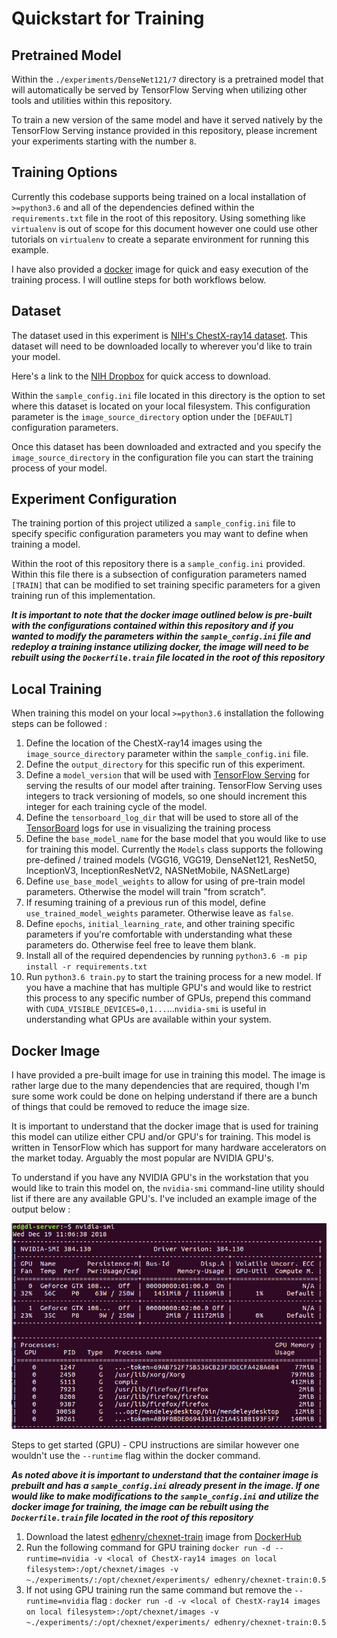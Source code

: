 # Quickstart for Training

## Pretrained Model

Within the `./experiments/DenseNet121/7` directory is a pretrained model that will automatically be served by TensorFlow Serving when utilizing other tools and utilities within this repository.

To train a new version of the same model and have it served natively by the TensorFlow Serving instance provided in this repository, please increment your experiments starting with the number `8`.

## Training Options

Currently this codebase supports being trained on a local installation of `>=python3.6` and all of the dependencies defined within the `requirements.txt` file in the root of this repository. Using something like `virtualenv` is out of scope for this document however one could use other tutorials on `virtualenv` to create a separate environment for running this example.

I have also provided a [docker](https://www.docker.com/) image for quick and easy execution of the training process. I will outline steps for both workflows below.

## Dataset

The dataset used in this experiment is [NIH's ChestX-ray14 dataset](https://www.nih.gov/news-events/news-releases/nih-clinical-center-provides-one-largest-publicly-available-chest-x-ray-datasets-scientific-community). This dataset will need to be downloaded locally to wherever you'd like to train your model. 

Here's a link to the [NIH Dropbox](https://nihcc.app.box.com/v/ChestXray-NIHCC) for quick access to download.

Within the `sample_config.ini` file located in this directory is the option to set where this dataset is located on your local filesystem. This configuration parameter is the `image_source_directory` option under the `[DEFAULT]` configuration parameters.

Once this dataset has been downloaded and extracted and you specify the `image_source_directory` in the configuration file you can start the training process of your model.

## Experiment Configuration

The training portion of this project utilized a `sample_config.ini` file to specify specific configuration parameters you may want to define when training a model.

Within the root of this repository there is a `sample_config.ini` provided. Within this file there is a subsection of configuration parameters named `[TRAIN]` that can be modified to set training specific parameters for a given training run of this implementation.

***It is important to note that the docker image outlined below is pre-built with the configurations contained within this repository and if you wanted to modify the parameters within the `sample_config.ini` file and redeploy a training instance utilizing docker, the image will need to be rebuilt using the `Dockerfile.train` file located in the root of this repository***

## Local Training

When training this model on your local `>=python3.6` installation the following steps can be followed : 

1. Define the location of the ChestX-ray14 images using the `image_source_directory` parameter within the `sample_config.ini` file.
2. Define the `output_directory` for this specific run of this experiment.
3. Define a `model_version` that will be used with [TensorFlow Serving](https://www.tensorflow.org/serving/) for serving the results of our model after training. TensorFlow Serving uses integers to track versioning of models, so one should increment this integer for each training cycle of the model.
4. Define the `tensorboard_log_dir` that will be used to store all of the [TensorBoard](https://www.tensorflow.org/guide/summaries_and_tensorboard) logs for use in visualizing the training process
5. Define the `base_model_name` for the base model that you would like to use for training this model. Currently the `Models` class supports the following pre-defined / trained models (VGG16, VGG19, DenseNet121, ResNet50, InceptionV3, InceptionResNetV2, NASNetMobile, NASNetLarge)
6. Define `use_base_model_weights` to allow for using of pre-train model parameters. Otherwise the model will train "from scratch".
7. If resuming training of a previous run of this model, define `use_trained_model_weights` parameter. Otherwise leave as `false`.
8. Define `epochs`, `initial_learning_rate`, and other training specific parameters if you're comfortable with understanding what these parameters do. Otherwise feel free to leave them blank.
9.  Install all of the required dependencies by running `python3.6 -m pip install -r requirements.txt`
10. Run `python3.6 train.py` to start the training process for a new model. If you have a machine that has multiple GPU's and would like to restrict this process to any specific number of GPUs, prepend this command with `CUDA_VISIBLE_DEVICES=0,1...`...`nvidia-smi` is useful in understanding what GPUs are available within your system.

## Docker Image

I have provided a pre-built image for use in training this model. The image is rather large due to the many dependencies that are required, though I'm sure some work could be done on helping understand if there are a bunch of things that could be removed to reduce the image size.

It is important to understand that the docker image that is used for training this model can utilize either CPU and/or GPU's for training. This model is written in TensorFlow which has support for many hardware accelerators on the market today. Arguably the most popular are NVIDIA GPU's.

To understand if you have any NVIDIA GPU's in the workstation that you would like to train this model on, the `nvidia-smi` command-line utility should list if there are any available GPU's. I've included an example image of the output below : 

![nvidia-smi](diagrams/nvidia-smi.png)

Steps to get started (GPU) - CPU instructions are similar however one wouldn't use the `--runtime` flag within the docker command.

***As noted above it is important to understand that the container image is prebuilt and has a `sample_config.ini` already present in the image. If one would like to make modifications to the `sample_config.ini` and utilize the docker image for training, the image can be rebuilt using the `Dockerfile.train` file located in the root of this repository***

1. Download the latest [edhenry/chexnet-train](https://cloud.docker.com/u/edhenry/repository/docker/edhenry/chexnet-train) image from [DockerHub](https://hub.docker.com)
2. Run the following command for GPU training `docker run -d --runtime=nvidia -v <local of ChestX-ray14 images on local filesystem>:/opt/chexnet/images -v ~./experiments/:/opt/chexnet/experiments/ edhenry/chexnet-train:0.5`
3. If not using GPU training run the same command but remove the `--runtime=nvidia` flag : `docker run -d -v <local of ChestX-ray14 images on local filesystem>:/opt/chexnet/images -v ~./experiments/:/opt/chexnet/experiments/ edhenry/chexnet-train:0.5`